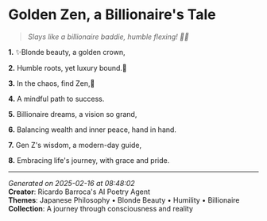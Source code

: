 # Golden Zen, a Billionaire's Tale

> *Slays like a billionaire baddie, humble flexing! 💸🌟*

**1.** ✨Blonde beauty, a golden crown,


**2.** Humble roots, yet luxury bound.💎


**3.** In the chaos, find Zen,🍵


**4.** A mindful path to success.


**5.** Billionaire dreams, a vision so grand,


**6.** Balancing wealth and inner peace, hand in hand.


**7.** Gen Z's wisdom, a modern-day guide,


**8.** Embracing life's journey, with grace and pride.



---

*Generated on 2025-02-16 at 08:48:02*  
**Creator**: Ricardo Barroca's AI Poetry Agent  
**Themes**: Japanese Philosophy • Blonde Beauty • Humility • Billionaire  
**Collection**: A journey through consciousness and reality